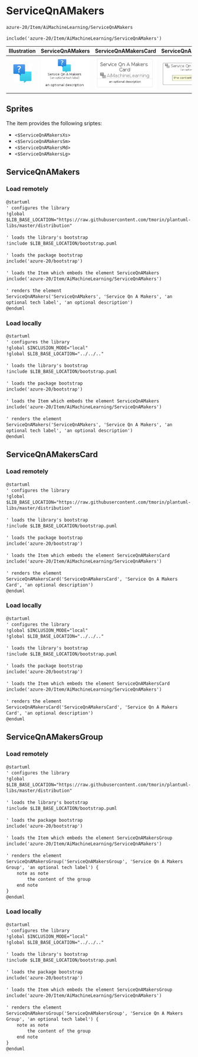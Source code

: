 # ServiceQnAMakers


```text
azure-20/Item/AiMachineLearning/ServiceQnAMakers
```

```text
include('azure-20/Item/AiMachineLearning/ServiceQnAMakers')
```



| Illustration | ServiceQnAMakers | ServiceQnAMakersCard | ServiceQnAMakersGroup |
| :---: | :---: | :---: | :---: |
| ![illustration for Illustration](../../../azure-20/Item/AiMachineLearning/ServiceQnAMakers.png) | ![illustration for ServiceQnAMakers](../../../azure-20/Item/AiMachineLearning/ServiceQnAMakers.Local.png) | ![illustration for ServiceQnAMakersCard](../../../azure-20/Item/AiMachineLearning/ServiceQnAMakersCard.Local.png) | ![illustration for ServiceQnAMakersGroup](../../../azure-20/Item/AiMachineLearning/ServiceQnAMakersGroup.Local.png) |



## Sprites
The item provides the following sriptes:

- `<$ServiceQnAMakersXs>`
- `<$ServiceQnAMakersSm>`
- `<$ServiceQnAMakersMd>`
- `<$ServiceQnAMakersLg>`





## ServiceQnAMakers

### Load remotely
```plantuml
@startuml
' configures the library
!global $LIB_BASE_LOCATION="https://raw.githubusercontent.com/tmorin/plantuml-libs/master/distribution"

' loads the library's bootstrap
!include $LIB_BASE_LOCATION/bootstrap.puml

' loads the package bootstrap
include('azure-20/bootstrap')

' loads the Item which embeds the element ServiceQnAMakers
include('azure-20/Item/AiMachineLearning/ServiceQnAMakers')

' renders the element
ServiceQnAMakers('ServiceQnAMakers', 'Service Qn A Makers', 'an optional tech label', 'an optional description')
@enduml
```

### Load locally
```plantuml
@startuml
' configures the library
!global $INCLUSION_MODE="local"
!global $LIB_BASE_LOCATION="../../.."

' loads the library's bootstrap
!include $LIB_BASE_LOCATION/bootstrap.puml

' loads the package bootstrap
include('azure-20/bootstrap')

' loads the Item which embeds the element ServiceQnAMakers
include('azure-20/Item/AiMachineLearning/ServiceQnAMakers')

' renders the element
ServiceQnAMakers('ServiceQnAMakers', 'Service Qn A Makers', 'an optional tech label', 'an optional description')
@enduml
```

## ServiceQnAMakersCard

### Load remotely
```plantuml
@startuml
' configures the library
!global $LIB_BASE_LOCATION="https://raw.githubusercontent.com/tmorin/plantuml-libs/master/distribution"

' loads the library's bootstrap
!include $LIB_BASE_LOCATION/bootstrap.puml

' loads the package bootstrap
include('azure-20/bootstrap')

' loads the Item which embeds the element ServiceQnAMakersCard
include('azure-20/Item/AiMachineLearning/ServiceQnAMakers')

' renders the element
ServiceQnAMakersCard('ServiceQnAMakersCard', 'Service Qn A Makers Card', 'an optional description')
@enduml
```

### Load locally
```plantuml
@startuml
' configures the library
!global $INCLUSION_MODE="local"
!global $LIB_BASE_LOCATION="../../.."

' loads the library's bootstrap
!include $LIB_BASE_LOCATION/bootstrap.puml

' loads the package bootstrap
include('azure-20/bootstrap')

' loads the Item which embeds the element ServiceQnAMakersCard
include('azure-20/Item/AiMachineLearning/ServiceQnAMakers')

' renders the element
ServiceQnAMakersCard('ServiceQnAMakersCard', 'Service Qn A Makers Card', 'an optional description')
@enduml
```

## ServiceQnAMakersGroup

### Load remotely
```plantuml
@startuml
' configures the library
!global $LIB_BASE_LOCATION="https://raw.githubusercontent.com/tmorin/plantuml-libs/master/distribution"

' loads the library's bootstrap
!include $LIB_BASE_LOCATION/bootstrap.puml

' loads the package bootstrap
include('azure-20/bootstrap')

' loads the Item which embeds the element ServiceQnAMakersGroup
include('azure-20/Item/AiMachineLearning/ServiceQnAMakers')

' renders the element
ServiceQnAMakersGroup('ServiceQnAMakersGroup', 'Service Qn A Makers Group', 'an optional tech label') {
    note as note
        the content of the group
    end note
}
@enduml
```

### Load locally
```plantuml
@startuml
' configures the library
!global $INCLUSION_MODE="local"
!global $LIB_BASE_LOCATION="../../.."

' loads the library's bootstrap
!include $LIB_BASE_LOCATION/bootstrap.puml

' loads the package bootstrap
include('azure-20/bootstrap')

' loads the Item which embeds the element ServiceQnAMakersGroup
include('azure-20/Item/AiMachineLearning/ServiceQnAMakers')

' renders the element
ServiceQnAMakersGroup('ServiceQnAMakersGroup', 'Service Qn A Makers Group', 'an optional tech label') {
    note as note
        the content of the group
    end note
}
@enduml
```

